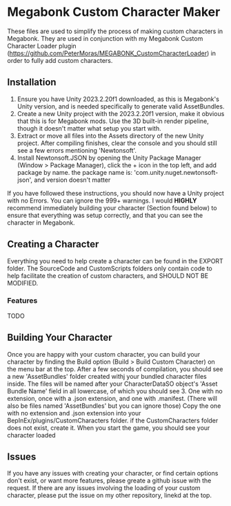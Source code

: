 # Megabonk Custom Character Maker
These files are used to simplify the process of making custom characters in Megabonk.
They are used in conjunction with my Megabonk Custom Character Loader plugin (https://github.com/PeterMoras/MEGABONK_CustomCharacterLoader) in order to fully add custom characters.


## Installation
1. Ensure you have Unity 2023.2.20f1 downloaded, as this is Megabonk's Unity version, and is needed specifically to generate valid AssetBundles.
2. Create a new Unity project with the 2023.2.20f1 version, make it obvious that this is for Megabonk mods.
	Use the 3D built-in render pipeline, though it doesn't matter what setup you start with.
3. Extract or move all files into the Assets directory of the new Unity project.
	After compiling finishes, clear the console and you should still see a few errors mentioning 'Newtonsoft'.
4. Install Newtonsoft.JSON by opening the Unity Package Manager (Window > Package Manager), click the + icon in the top left, and add package by name.
	the package name is: 'com.unity.nuget.newtonsoft-json', and version doesn't matter
	
If you have followed these instructions, you should now have a Unity project with no Errors. You can ignore the 999+ warnings.
I would **HIGHLY** recommend immediately building your character (Section found below) to ensure that everything was setup correctly, and that you can see the character in Megabonk.

## Creating a Character
Everything you need to help create a character can be found in the EXPORT folder. 
The SourceCode and CustomScripts folders only contain code to help facilitate the creation of custom characters, and SHOULD NOT BE MODIFIED.

### Features
TODO


## Building Your Character
Once you are happy with your custom character, you can build your character by finding the Build option (Build > Build Custom Character) on the menu bar at the top.
After a few seconds of compilation, you should see a new 'AssetBundles' folder created withj your bundled character files inside.
The files will be named after your CharacterDataSO object's 'Asset Bundle Name' field in all lowercase, of which you should see 3. One with no extension, once with a .json extension, and one with .manifest. (There will also be files named 'AssetBundles' but you can ignore those)
Copy the one with no extension and .json extension into your BepInEx/plugins/CustomCharacters folder. if the CustomCharacters folder does not exist, create it.
When you start the game, you should see your character loaded 





## Issues
If you have any issues with creating your character, or find certain options don't exist, or want more features, please greate a github issue with the request.
If there are any issues involving the loading of your custom character, please put the issue on my other repository, linekd at the top.
